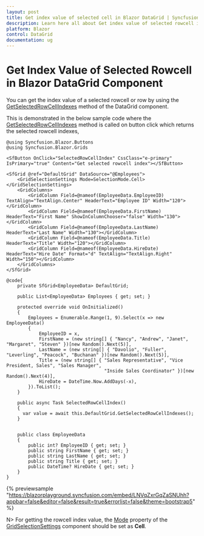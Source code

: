 ```yaml
---
layout: post
title: Get index value of selected cell in Blazor DataGrid | Syncfusion
description: Learn here all about Get index value of selected rowcell in Syncfusion Blazor DataGrid component and more.
platform: Blazor
control: DataGrid
documentation: ug
---
```


# Get Index Value of Selected Rowcell in Blazor DataGrid Component

You can get the index value of a selected rowcell or row by using the [GetSelectedRowCellIndexes](https://help.syncfusion.com/cr/blazor/Syncfusion.Blazor.Grids.SfGrid-1.html#Syncfusion_Blazor_Grids_SfGrid_1_GetSelectedRowCellIndexes) method of the DataGrid component.

This is demonstrated in the below sample code where the [GetSelectedRowCellIndexes](https://help.syncfusion.com/cr/blazor/Syncfusion.Blazor.Grids.SfGrid-1.html#Syncfusion_Blazor_Grids_SfGrid_1_GetSelectedRowCellIndexes) method is called on button click which returns the selected rowcell indexes,

```cshtml
@using Syncfusion.Blazor.Buttons
@using Syncfusion.Blazor.Grids

<SfButton OnClick="SelectedRowCellIndex" CssClass="e-primary" IsPrimary="true" Content="Get selected rowcell index"></SfButton>

<SfGrid @ref="DefaultGrid" DataSource="@Employees">
    <GridSelectionSettings Mode=SelectionMode.Cell></GridSelectionSettings>
    <GridColumns>
        <GridColumn Field=@nameof(EmployeeData.EmployeeID) TextAlign="TextAlign.Center" HeaderText="Employee ID" Width="120"></GridColumn>
        <GridColumn Field=@nameof(EmployeeData.FirstName) HeaderText="First Name" ShowInColumnChooser="false" Width="130"></GridColumn>
        <GridColumn Field=@nameof(EmployeeData.LastName) HeaderText="Last Name" Width="130"></GridColumn>
        <GridColumn Field=@nameof(EmployeeData.Title) HeaderText="Title" Width="120"></GridColumn>
        <GridColumn Field=@nameof(EmployeeData.HireDate) HeaderText="Hire Date" Format="d" TextAlign="TextAlign.Right" Width="150"></GridColumn>
    </GridColumns>
</SfGrid>

@code{
    private SfGrid<EmployeeData> DefaultGrid;

    public List<EmployeeData> Employees { get; set; }

    protected override void OnInitialized()
    {
        Employees = Enumerable.Range(1, 9).Select(x => new EmployeeData()
        {
            EmployeeID = x,
            FirstName = (new string[] { "Nancy", "Andrew", "Janet", "Margaret", "Steven" })[new Random().Next(5)],
            LastName = (new string[] { "Davolio", "Fuller", "Leverling", "Peacock", "Buchanan" })[new Random().Next(5)],
            Title = (new string[] { "Sales Representative", "Vice President, Sales", "Sales Manager",
                                    "Inside Sales Coordinator" })[new Random().Next(4)],
            HireDate = DateTime.Now.AddDays(-x),
        }).ToList();
    }

    public async Task SelectedRowCellIndex()
    {
      var value = await this.DefaultGrid.GetSelectedRowCellIndexes();
    }


    public class EmployeeData
    {
        public int? EmployeeID { get; set; }
        public string FirstName { get; set; }
        public string LastName { get; set; }
        public string Title { get; set; }
        public DateTime? HireDate { get; set; }
    }
}
```

{% previewsample "https://blazorplayground.syncfusion.com/embed/LNVqZxrGqZaSNUhh?appbar=false&editor=false&result=true&errorlist=false&theme=bootstrap5" %}

N> For getting the rowcell index value, the [Mode](https://help.syncfusion.com/cr/blazor/Syncfusion.Blazor.Grids.GridSelectionSettings.html#Syncfusion_Blazor_Grids_GridSelectionSettings_Mode) property of the [GridSelectionSettings](https://help.syncfusion.com/cr/blazor/Syncfusion.Blazor.Grids.GridSelectionSettings.html) component should be set as **Cell**.
